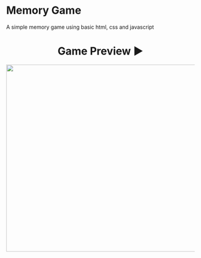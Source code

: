 # Memory Game

A simple memory game using basic html, css and javascript

<h1 align=center>Game Preview ▶ </h1>
  <p align="center">
    <img src="https://user-images.githubusercontent.com/70858557/123544552-78080580-d771-11eb-8bb8-69f0dae91435.PNG" height="500px" width="900px">
